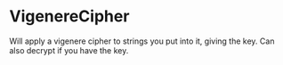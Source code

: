 # VigenereCipher
Will apply a vigenere cipher to strings you put into it, giving the key. Can also decrypt if you have the key.
